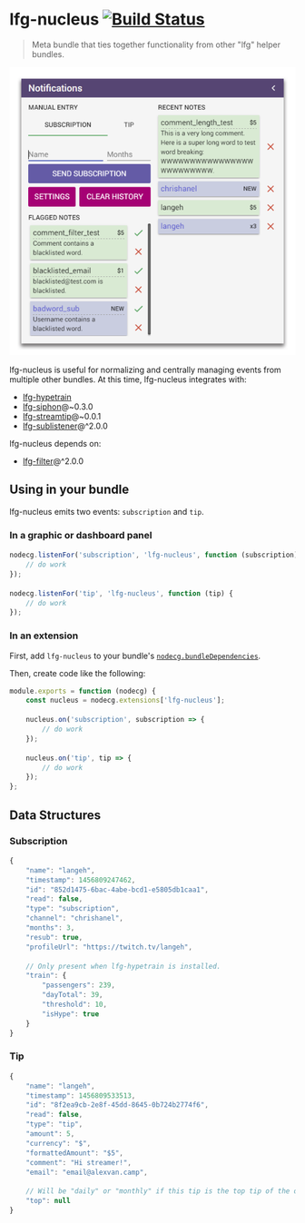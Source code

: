 # lfg-nucleus [![Build Status](https://travis-ci.org/SupportClass/lfg-nucleus.svg?branch=master)](https://travis-ci.org/SupportClass/lfg-nucleus)
> Meta bundle that ties together functionality from other "lfg" helper bundles.

<img src="screenshot.png"/>

lfg-nucleus is useful for normalizing and centrally managing events from multiple other bundles. 
At this time, lfg-nucleus integrates with:
- [lfg-hypetrain](https://github.com/SupportClass/lfg-hypetrain)
- [lfg-siphon](https://github.com/SupportClass/lfg-siphon)@~0.3.0
- [lfg-streamtip](https://github.com/SupportClass/lfg-streamtip)@~0.0.1
- [lfg-sublistener](https://github.com/SupportClass/lfg-sublistener)@^2.0.0

lfg-nucleus depends on:
 - [lfg-filter](https://github.com/SupportClass/lfg-filter)@^2.0.0
 
## Using in your bundle

lfg-nucleus emits two events: `subscription` and `tip`.

### In a graphic or dashboard panel
```js
nodecg.listenFor('subscription', 'lfg-nucleus', function (subscription) {
    // do work
});

nodecg.listenFor('tip', 'lfg-nucleus', function (tip) {
    // do work
});
```

### In an extension
First, add `lfg-nucleus` to your bundle's [`nodecg.bundleDependencies`](http://nodecg.com/tutorial-manifest.html).

Then, create code like the following:
```js
module.exports = function (nodecg) {
    const nucleus = nodecg.extensions['lfg-nucleus'];
    
    nucleus.on('subscription', subscription => {
        // do work
    });
    
    nucleus.on('tip', tip => {
        // do work
    });
};
```

## Data Structures

### Subscription
```js
{
    "name": "langeh",
    "timestamp": 1456809247462,
    "id": "852d1475-6bac-4abe-bcd1-e5805db1caa1",
    "read": false,
    "type": "subscription",
    "channel": "chrishanel",
    "months": 3,
    "resub": true,
    "profileUrl": "https://twitch.tv/langeh",
    
    // Only present when lfg-hypetrain is installed.
    "train": {
        "passengers": 239,
        "dayTotal": 39,
        "threshold": 10,
        "isHype": true
    }
}
```

### Tip
```js
{
    "name": "langeh",
    "timestamp": 1456809533513,
    "id": "8f2ea9cb-2e8f-45dd-8645-0b724b2774f6",
    "read": false,
    "type": "tip",
    "amount": 5,
    "currency": "$",
    "formattedAmount": "$5",
    "comment": "Hi streamer!",
    "email": "email@alexvan.camp",
    
    // Will be "daily" or "monthly" if this tip is the top tip of the day or month.
    "top": null
}
```

